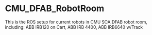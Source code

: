 # CMU_DFAB_RobotRoom
This is the ROS setup for current robots in CMU SOA DFAB robot room, including: ABB IRB120 on Cart, ABB IRB 4400, ABB IRB6640 w/Track
